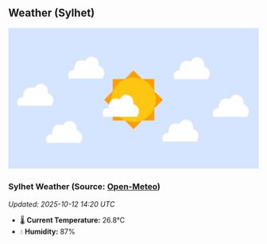 ## Weather (Sylhet)
![](/weather.webp)
<!-- WEATHER-START -->
### Sylhet Weather (Source: [Open-Meteo](https://open-meteo.com))
_Updated: 2025-10-12 14:20 UTC_
* 🌡️ **Current Temperature:** 26.8°C
* 💧 **Humidity:** 87%
<!-- WEATHER-END -->















































































































































































